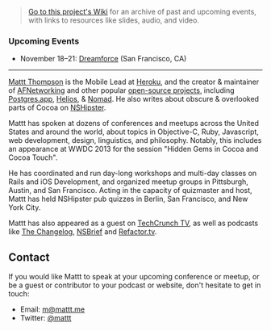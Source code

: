 > [Go to this project's Wiki](https://github.com/mattt/speaking/wiki/) for an archive of past and upcoming events, with links to resources like slides, audio, and video.

### Upcoming Events

- November 18–21: [Dreamforce](https://github.com/mattt/speaking/wiki/2013-11-18-Dreamforce) (San Francisco, CA)

---

[Mattt Thompson](http://mattt.me) is the Mobile Lead at [Heroku](http://heroku.com), and the creator & maintainer of [AFNetworking](https://github.com/afnetworking/afnetworking) and other popular [open-source projects](https://github.com/mattt), including [Postgres.app](http://postgresapp.com), [Helios](http://helios.io), & [Nomad](http://nomad-cli.com). He also writes about obscure & overlooked parts of Cocoa on [NSHipster](http://nshipster.com).

Mattt has spoken at dozens of conferences and meetups across the United States and around the world, about topics in Objective-C, Ruby, Javascript, web development, design, linguistics, and philosophy. Notably, this includes an appearance at WWDC 2013 for the session "Hidden Gems in Cocoa and Cocoa Touch". 

He has coordinated and run day-long workshops and multi-day classes on Rails and iOS Development, and organized meetup groups in Pittsburgh, Austin, and San Francisco. Acting in the capacity of quizmaster and host, Mattt has held NSHipster pub quizzes in Berlin, San Francisco, and New York City.

Mattt has also appeared as a guest on [TechCrunch TV](http://techcrunch.com/2012/07/04/in-the-studio-herokus-mattt-thompson-wants-to-automate-away-web-development/), as well as podcasts like [The Changelog](http://5by5.tv/changelog/98), [NSBrief](http://nsbrief.tumblr.com/post/29848292871) and [Refactor.tv](http://refactor.tv).

## Contact

If you would like Mattt to speak at your upcoming conference or meetup, or be a guest or contributor to your podcast or website, don't hesitate to get in touch:

- Email: <m@mattt.me>
- Twitter: [@mattt](https://twitter.com/mattt)
